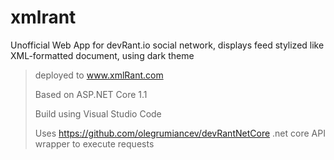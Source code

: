 # xmlrant
Unofficial Web App for devRant.io social network, displays feed stylized like XML-formatted document, using dark theme

> deployed to www.xmlRant.com
>
> Based on ASP.NET Core 1.1
>
> Build using Visual Studio Code
>
> Uses https://github.com/olegrumiancev/devRantNetCore .net core API wrapper to execute requests
